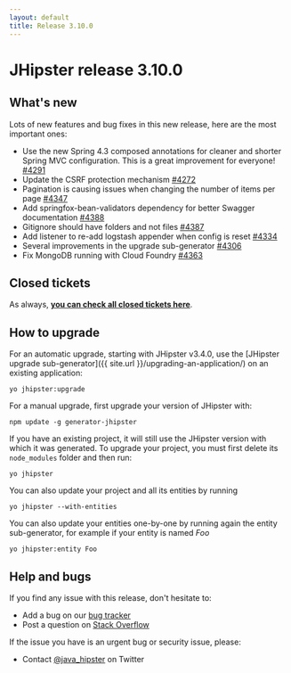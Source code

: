 ```yaml
---
layout: default
title: Release 3.10.0
---
```


JHipster release 3.10.0
==================

What's new
----------

Lots of new features and bug fixes in this new release, here are the most important ones:

- Use the new Spring 4.3 composed annotations for cleaner and shorter Spring MVC configuration. This is a great improvement for everyone!  [#4291](https://github.com/bpmlabs/generator-jhipster/pull/4291)
- Update the CSRF protection mechanism [#4272](https://github.com/bpmlabs/generator-jhipster/issues/4272)
- Pagination is causing issues when changing the number of items per page [#4347](https://github.com/bpmlabs/generator-jhipster/issues/4347)
- Add springfox-bean-validators dependency for better Swagger documentation [#4388](https://github.com/bpmlabs/generator-jhipster/pull/4388)
- Gitignore should have folders and not files [#4387](https://github.com/bpmlabs/generator-jhipster/issues/4387)
- Add listener to re-add logstash appender when config is reset [#4334](https://github.com/bpmlabs/generator-jhipster/pull/4334)
- Several improvements in the upgrade sub-generator [#4306](https://github.com/bpmlabs/generator-jhipster/pull/4306)
- Fix MongoDB running with Cloud Foundry [#4363](https://github.com/bpmlabs/generator-jhipster/issues/4363)

Closed tickets
------------
As always, __[you can check all closed tickets here](https://github.com/bpmlabs/generator-jhipster/issues?q=milestone%3A3.10.0+is%3Aclosed)__.

How to upgrade
------------

For an automatic upgrade, starting with JHipster v3.4.0, use the [JHipster upgrade sub-generator]({{ site.url }}/upgrading-an-application/) on an existing application:

```
yo jhipster:upgrade
```

For a manual upgrade, first upgrade your version of JHipster with:

```
npm update -g generator-jhipster
```

If you have an existing project, it will still use the JHipster version with which it was generated.
To upgrade your project, you must first delete its `node_modules` folder and then run:

```
yo jhipster
```

You can also update your project and all its entities by running

```
yo jhipster --with-entities
```

You can also update your entities one-by-one by running again the entity sub-generator, for example if your entity is named _Foo_

```
yo jhipster:entity Foo
```

Help and bugs
--------------

If you find any issue with this release, don't hesitate to:

- Add a bug on our [bug tracker](https://github.com/bpmlabs/generator-jhipster/issues?state=open)
- Post a question on [Stack Overflow](http://stackoverflow.com/tags/bpmlabs/info)

If the issue you have is an urgent bug or security issue, please:

- Contact [@java_hipster](https://twitter.com/java_hipster) on Twitter
